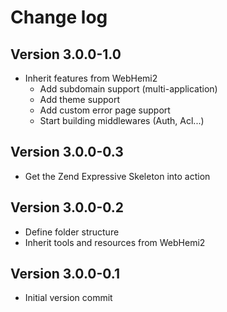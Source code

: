 Change log
==========

Version 3.0.0-1.0
-----------------
* Inherit features from WebHemi2
    * Add subdomain support (multi-application)
    * Add theme support
    * Add custom error page support
    * Start building middlewares (Auth, Acl...)

Version 3.0.0-0.3
-----------------
* Get the Zend Expressive Skeleton into action

Version 3.0.0-0.2
-----------------
* Define folder structure
* Inherit tools and resources from WebHemi2

Version 3.0.0-0.1
-----------------
* Initial version commit
